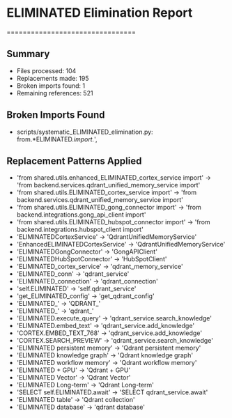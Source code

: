
# ELIMINATED Elimination Report
================================

## Summary
- Files processed: 104
- Replacements made: 195
- Broken imports found: 1
- Remaining references: 521

## Broken Imports Found
- scripts/systematic_ELIMINATED_elimination.py: from.*ELIMINATED.*import.*',

## Replacement Patterns Applied
- 'from shared.utils.enhanced_ELIMINATED_cortex_service import' → 'from backend.services.qdrant_unified_memory_service import'
- 'from shared.utils.ELIMINATED_cortex_service import' → 'from backend.services.qdrant_unified_memory_service import'
- 'from shared.utils.ELIMINATED_gong_connector import' → 'from backend.integrations.gong_api_client import'
- 'from shared.utils.ELIMINATED_hubspot_connector import' → 'from backend.integrations.hubspot_client import'
- 'ELIMINATEDCortexService' → 'QdrantUnifiedMemoryService'
- 'EnhancedELIMINATEDCortexService' → 'QdrantUnifiedMemoryService'
- 'ELIMINATEDGongConnector' → 'GongAPIClient'
- 'ELIMINATEDHubSpotConnector' → 'HubSpotClient'
- 'ELIMINATED_cortex_service' → 'qdrant_memory_service'
- 'ELIMINATED_conn' → 'qdrant_service'
- 'ELIMINATED_connection' → 'qdrant_connection'
- 'self.ELIMINATED' → 'self.qdrant_service'
- 'get_ELIMINATED_config' → 'get_qdrant_config'
- 'ELIMINATED_' → 'QDRANT_'
- 'ELIMINATED_' → 'qdrant_'
- 'ELIMINATED.execute_query' → 'qdrant_service.search_knowledge'
- 'ELIMINATED.embed_text' → 'qdrant_service.add_knowledge'
- 'CORTEX.EMBED_TEXT_768' → 'qdrant_service.add_knowledge'
- 'CORTEX.SEARCH_PREVIEW' → 'qdrant_service.search_knowledge'
- 'ELIMINATED persistent memory' → 'Qdrant persistent memory'
- 'ELIMINATED knowledge graph' → 'Qdrant knowledge graph'
- 'ELIMINATED workflow memory' → 'Qdrant workflow memory'
- 'ELIMINATED + GPU' → 'Qdrant + GPU'
- 'ELIMINATED Vector' → 'Qdrant Vector'
- 'ELIMINATED Long-term' → 'Qdrant Long-term'
- 'SELECT self.ELIMINATED.await' → 'SELECT qdrant_service.await'
- 'ELIMINATED table' → 'Qdrant collection'
- 'ELIMINATED database' → 'qdrant database'
